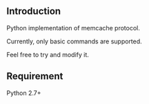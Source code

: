 ## Introduction

Python implementation of memcache protocol.

Currently, only basic commands are supported.

Feel free to try and modify it.

## Requirement

Python 2.7+
